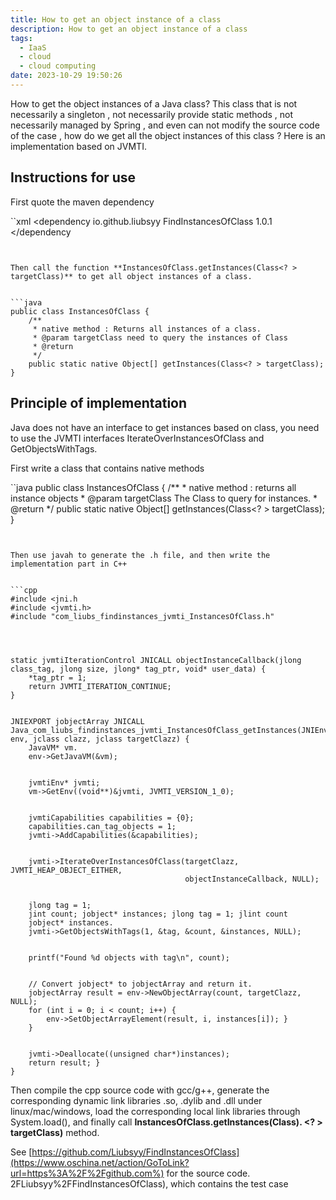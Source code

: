 ```yaml
---
title: How to get an object instance of a class
description: How to get an object instance of a class
tags:
  - IaaS
  - cloud
  - cloud computing
date: 2023-10-29 19:50:26
---
```


How to get the object instances of a Java class? This class that is not necessarily a singleton , not necessarily provide static methods , not necessarily managed by Spring , and even can not modify the source code of the case , how do we get all the object instances of this class ? Here is an implementation based on JVMTI.


## Instructions for use


First quote the maven dependency


``xml
<dependency
   <groupId>io.github.liubsyy</groupId>
  <artifactId>FindInstancesOfClass</artifactId>
   <version>1.0.1</version>
</dependency
```


Then call the function **InstancesOfClass.getInstances(Class<? > targetClass)** to get all object instances of a class.


```java
public class InstancesOfClass {
    /**
     * native method : Returns all instances of a class.
     * @param targetClass need to query the instances of Class
     * @return
     */
    public static native Object[] getInstances(Class<? > targetClass);
}
```


## Principle of implementation


Java does not have an interface to get instances based on class, you need to use the JVMTI interfaces IterateOverInstancesOfClass and GetObjectsWithTags.


First write a class that contains native methods


``java
public class InstancesOfClass {
    /**
     * native method : returns all instance objects
     * @param targetClass The Class to query for instances.
     * @return
     */
    public static native Object[] getInstances(Class<? > targetClass);
}
```


Then use javah to generate the .h file, and then write the implementation part in C++


```cpp
#include <jni.h
#include <jvmti.h>
#include "com_liubs_findinstances_jvmti_InstancesOfClass.h"




static jvmtiIterationControl JNICALL objectInstanceCallback(jlong class_tag, jlong size, jlong* tag_ptr, void* user_data) {
    *tag_ptr = 1;
    return JVMTI_ITERATION_CONTINUE;
}


JNIEXPORT jobjectArray JNICALL Java_com_liubs_findinstances_jvmti_InstancesOfClass_getInstances(JNIEnv* env, jclass clazz, jclass targetClazz) {
    JavaVM* vm.
    env->GetJavaVM(&vm);


    jvmtiEnv* jvmti;
    vm->GetEnv((void**)&jvmti, JVMTI_VERSION_1_0);


    jvmtiCapabilities capabilities = {0};
    capabilities.can_tag_objects = 1;
    jvmti->AddCapabilities(&capabilities);


    jvmti->IterateOverInstancesOfClass(targetClazz, JVMTI_HEAP_OBJECT_EITHER,
                                       objectInstanceCallback, NULL);


    jlong tag = 1;
    jint count; jobject* instances; jlong tag = 1; jlint count
    jobject* instances.
    jvmti->GetObjectsWithTags(1, &tag, &count, &instances, NULL);


    printf("Found %d objects with tag\n", count);


    // Convert jobject* to jobjectArray and return it.
    jobjectArray result = env->NewObjectArray(count, targetClazz, NULL);
    for (int i = 0; i < count; i++) {
        env->SetObjectArrayElement(result, i, instances[i]); }
    }


    jvmti->Deallocate((unsigned char*)instances);
    return result; }
}
```


Then compile the cpp source code with gcc/g++, generate the corresponding dynamic link libraries .so, .dylib and .dll under linux/mac/windows, load the corresponding local link libraries through System.load(), and finally call **InstancesOfClass.getInstances(Class). <? > targetClass)** method.


See [https://github.com/Liubsyy/FindInstancesOfClass](https://www.oschina.net/action/GoToLink?url=https%3A%2F%2Fgithub.com%) for the source code. 2FLiubsyy%2FFindInstancesOfClass), which contains the test case
